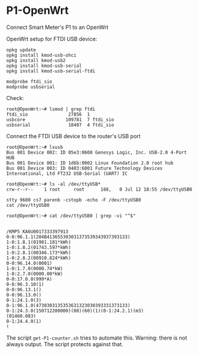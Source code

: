 # P1-OpenWrt
Connect Smart Meter's P1 to an OpenWrt

OpenWrt setup for FTDI USB device:

```
opkg update
opkg install kmod-usb-ohci
opkg install kmod-usb2
opkg install kmod-usb-serial
opkg install kmod-usb-serial-ftdi

modprobe ftdi_sio
modprobe usbserial
```
Check:
```
root@OpenWrt:~# lsmod | grep ftdi
ftdi_sio               27856  1 
usbcore               109781  7 ftdi_sio
usbserial              18407  4 ftdi_sio

```

Connect the FTDI USB device to the router's USB port

```
root@OpenWrt:~# lsusb 
Bus 001 Device 002: ID 05e3:0608 Genesys Logic, Inc. USB-2.0 4-Port HUB
Bus 001 Device 001: ID 1d6b:0002 Linux Foundation 2.0 root hub
Bus 001 Device 003: ID 0403:6001 Future Technology Devices International, Ltd FT232 USB-Serial (UART) IC

root@OpenWrt:~# ls -al /dev/ttyUSB*
crw-r--r--    1 root     root      188,   0 Jul 12 18:55 /dev/ttyUSB0

stty 9600 cs7 parenb -cstopb -echo -F /dev/ttyUSB0
cat /dev/ttyUSB0

root@OpenWrt:~# cat /dev/ttyUSB0 | grep -vi "^$" 


/KMP5 KA6U0017333397913
0-0:96.1.1(204B413655303031373539343937393133)
1-0:1.8.1(01981.181*kWh)
1-0:1.8.2(01743.597*kWh)
1-0:2.8.1(00346.173*kWh)
1-0:2.8.2(00910.824*kWh)
0-0:96.14.0(0001)
1-0:1.7.0(0000.74*kW)
1-0:2.7.0(0000.00*kW)
0-0:17.0.0(999*A)
0-0:96.3.10(1)
0-0:96.13.1()
0-0:96.13.0()
0-1:24.1.0(3)
0-1:96.1.0(4730303135353631323030393331373133)
0-1:24.3.0(150712200000)(08)(60)(1)(0-1:24.2.1)(m3)
(01460.083)
0-1:24.4.0(1)
!

```


The script ```get-P1-counter.sh``` tries to automate this. Warning: there is not always output. The script protects against that.
